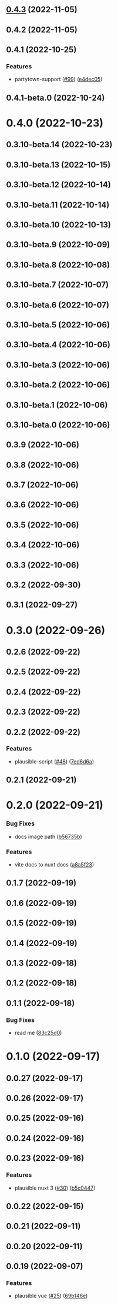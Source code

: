 ## [0.4.3](https://github.com/huntersofbook/huntersofbook/compare/plausible-vue@0.4.2...plausible-vue@0.4.3) (2022-11-05)



## 0.4.2 (2022-11-05)



## 0.4.1 (2022-10-25)


### Features

* partytown-support ([#99](https://github.com/huntersofbook/huntersofbook/issues/99)) ([e4dec05](https://github.com/huntersofbook/huntersofbook/commit/e4dec05a1a112e5100038cb7a2cafb1d439b3daa))



## 0.4.1-beta.0 (2022-10-24)



# 0.4.0 (2022-10-23)



## 0.3.10-beta.14 (2022-10-23)



## 0.3.10-beta.13 (2022-10-15)



## 0.3.10-beta.12 (2022-10-14)



## 0.3.10-beta.11 (2022-10-14)



## 0.3.10-beta.10 (2022-10-13)



## 0.3.10-beta.9 (2022-10-09)



## 0.3.10-beta.8 (2022-10-08)



## 0.3.10-beta.7 (2022-10-07)



## 0.3.10-beta.6 (2022-10-07)



## 0.3.10-beta.5 (2022-10-06)



## 0.3.10-beta.4 (2022-10-06)



## 0.3.10-beta.3 (2022-10-06)



## 0.3.10-beta.2 (2022-10-06)



## 0.3.10-beta.1 (2022-10-06)



## 0.3.10-beta.0 (2022-10-06)



## 0.3.9 (2022-10-06)



## 0.3.8 (2022-10-06)



## 0.3.7 (2022-10-06)



## 0.3.6 (2022-10-06)



## 0.3.5 (2022-10-06)



## 0.3.4 (2022-10-06)



## 0.3.3 (2022-10-06)



## 0.3.2 (2022-09-30)



## 0.3.1 (2022-09-27)



# 0.3.0 (2022-09-26)



## 0.2.6 (2022-09-22)



## 0.2.5 (2022-09-22)



## 0.2.4 (2022-09-22)



## 0.2.3 (2022-09-22)



## 0.2.2 (2022-09-22)


### Features

* plausible-script ([#48](https://github.com/huntersofbook/huntersofbook/issues/48)) ([7ed6d6a](https://github.com/huntersofbook/huntersofbook/commit/7ed6d6af11560781ac4ec572571fe6573380e4f6))



## 0.2.1 (2022-09-21)



# 0.2.0 (2022-09-21)


### Bug Fixes

* docs image path ([b56735b](https://github.com/huntersofbook/huntersofbook/commit/b56735b175b51236368ab1b0de8352b2f6351991))


### Features

* vite docs to nuxt docs ([a8a5f23](https://github.com/huntersofbook/huntersofbook/commit/a8a5f23b3046808e349cebe532a44a0e863e4f8b))



## 0.1.7 (2022-09-19)



## 0.1.6 (2022-09-19)



## 0.1.5 (2022-09-19)



## 0.1.4 (2022-09-19)



## 0.1.3 (2022-09-18)



## 0.1.2 (2022-09-18)



## 0.1.1 (2022-09-18)


### Bug Fixes

* read me ([83c25d0](https://github.com/huntersofbook/huntersofbook/commit/83c25d05c8820d82fce604b137e26af55e6dc1a1))



# 0.1.0 (2022-09-17)



## 0.0.27 (2022-09-17)



## 0.0.26 (2022-09-17)



## 0.0.25 (2022-09-16)



## 0.0.24 (2022-09-16)



## 0.0.23 (2022-09-16)


### Features

* plausible nuxt 3 ([#30](https://github.com/huntersofbook/huntersofbook/issues/30)) ([b5c0447](https://github.com/huntersofbook/huntersofbook/commit/b5c0447d09b6c4a043001b6bdf7ace87951d88ab))



## 0.0.22 (2022-09-15)



## 0.0.21 (2022-09-11)



## 0.0.20 (2022-09-11)



## 0.0.19 (2022-09-07)


### Features

* plausible vue ([#25](https://github.com/huntersofbook/huntersofbook/issues/25)) ([69b146e](https://github.com/huntersofbook/huntersofbook/commit/69b146ec2593775066dc06d122f55f8c661d1d32))



